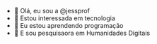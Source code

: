 - 👋 Olá, eu sou a @jessprof
- 👀 Estou interessada em tecnologia
- 🌱 Eu estou aprendendo programação 
- 💞️ E sou pesquisaora em Humanidades Digitais

